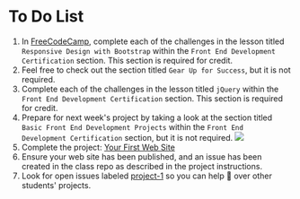 # To Do List

1. In [FreeCodeCamp](https://www.freecodecamp.com), complete each of the challenges in the lesson titled `Responsive Design with Bootstrap` within the `Front End Development Certification` section. This section is required for credit.
1. Feel free to check out the section titled `Gear Up for Success`, but it is not required.
1. Complete each of the challenges in the lesson titled `jQuery` within the `Front End Development Certification` section. This section is required for credit.
1. Prepare for next week's project by taking a look at the section titled `Basic Front End Development Projects` within the `Front End Development Certification` section, but it is not required.
![](https://cloud.githubusercontent.com/assets/16547949/18461163/239939ea-792c-11e6-8eb5-261d59a2c549.png)
1. Complete the project: [Your First Web Site](/docs/project1.md)
1. Ensure your web site has been published, and an issue has been created in the class repo as described in the project instructions.
1. Look for open issues labeled [project-1](https://github.com/cop1000/cop1000/issues?q=is%3Aopen+is%3Aissue+label%3Aproject-1) so you can help :eyes: over other students' projects.

